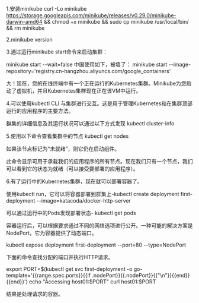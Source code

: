 1.安装minikube
curl -Lo minikube https://storage.googleapis.com/minikube/releases/v0.29.0/minikube-darwin-amd64 && chmod +x minikube && sudo cp minikube /usr/local/bin/ && rm minikube

2.minikube version

3.通过运行minikube start命令来启动集群：

minikube start --wait=false
中国使用如下，被墙了：
minikube start --image-repository='registry.cn-hangzhou.aliyuncs.com/google_containers'

大！现在，您的在线终端中有一个正在运行的Kubernetes集群。Minikube为您启动了虚拟机，并且Kubernetes集群现在正在该VM中运行。

4.可以使用kubectl CLI 与集群进行交互。这是用于管理Kubernetes和在集群顶部运行的应用程序的主要方法。

群集的详细信息及其运行状况可以通过以下方式发现 kubectl cluster-info

5.使用以下命令查看集群中的节点 kubectl get nodes

如果该节点标记为“未就绪”，则它仍在启动组件。

此命令显示可用于承载我们的应用程序的所有节点。现在我们只有一个节点，我们可以看到它的状态为就绪（可以接受要部署的应用程序）。


6.有了运行中的Kubernetes集群，现在就可以部署容器了。

使用kubectl run，它可以将容器部署到群集上-kubectl create deployment first-deployment --image=katacoda/docker-http-server

可以通过运行中的Pods发现部署状态- kubectl get pods

容器运行后，可以根据要求通过不同的网络选项进行公开。一种可能的解决方案是NodePort，它为容器提供了动态端口。

kubectl expose deployment first-deployment --port=80 --type=NodePort

下面的命令查找分配的端口并执行HTTP请求。

export PORT=$(kubectl get svc first-deployment -o go-template='{{range.spec.ports}}{{if .nodePort}}{{.nodePort}}{{"\n"}}{{end}}{{end}}')
echo "Accessing host01:$PORT"
curl host01:$PORT

结果是处理请求的容器。